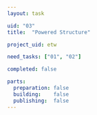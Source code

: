 ```yaml
---
layout: task

uid: "03"
title:  "Powered Structure"

project_uid: etw

need_tasks: ["01", "02"]

completed: false

parts:
  preparation: false
  building:    false
  publishing:  false
---
```


